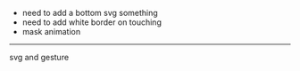 * need to add a bottom svg something
* need to add white border on touching
* mask animation

---
svg and gesture 
